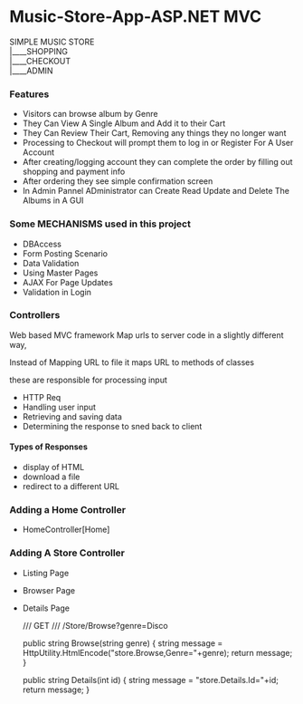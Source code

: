 # Music-Store-App-ASP.NET MVC

SIMPLE MUSIC STORE<br/>
|____SHOPPING<br/>
|____CHECKOUT<br/>
|____ADMIN<br/>

### Features 
- Visitors can browse album by Genre
- They Can View A Single Album and Add it to their Cart
- They Can Review Their Cart, Removing any things they no longer want
- Processing to Checkout will prompt them to log in or Register For A User Account
- After creating/logging account they can complete the order by filling out shopping and payment info
- After ordering they see simple confirmation screen
- In Admin Pannel ADministrator can Create Read Update and Delete The Albums in A GUI

### Some MECHANISMS used in this project
- DBAccess
- Form Posting Scenario
- Data Validation
- Using Master Pages 
- AJAX For Page Updates
- Validation in Login

### Controllers

Web based MVC framework Map urls to server code in a slightly different way, 

Instead of Mapping URL to file it maps URL to methods of classes

these are responsible for processing input

- HTTP Req
- Handling user input
- Retrieving and saving data
- Determining the response to sned back to client

#### Types of Responses
- display of HTML
- download a file
- redirect to a different URL

### Adding a Home Controller
- HomeController[Home]

### Adding A Store Controller
- Listing Page
- Browser Page
- Details Page
  
  /// GET
  /// /Store/Browse?genre=Disco

    public string Browse(string genre)
    {
      string message = HttpUtility.HtmlEncode("store.Browse,Genre="+genre);
      return message;
    }

    public string Details(int id)
    {
      string message = "store.Details.Id="+id;
      return message;
    }

